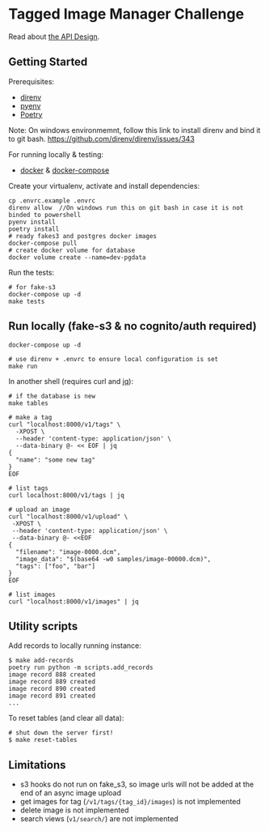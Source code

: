 # Tagged Image Manager Challenge

Read about [the API Design](<design-docs/API DESIGN.md>).

## Getting Started

Prerequisites:

- [direnv](https://direnv.net/)
- [pyenv](https://github.com/pyenv/pyenv)
- [Poetry](https://python-poetry.org/docs/#osx--linux--bashonwindows-install-instructions)

Note: On windows environmemnt, follow this link to install direnv and bind it to git bash.
https://github.com/direnv/direnv/issues/343

For running locally & testing:

- [docker](https://docs.docker.com/get-docker/) & [docker-compose](https://docs.docker.com/compose/install/)

Create your virtualenv, activate and install dependencies:

```shell
cp .envrc.example .envrc
direnv allow  //On windows run this on git bash in case it is not binded to powershell
pyenv install
poetry install
# ready fakes3 and postgres docker images
docker-compose pull
# create docker volume for database
docker volume create --name=dev-pgdata
```

Run the tests:

```shell
# for fake-s3
docker-compose up -d
make tests
```

## Run locally (fake-s3 & no cognito/auth required)

```shell
docker-compose up -d

# use direnv + .envrc to ensure local configuration is set
make run
```

In another shell (requires curl and [jq](https://stedolan.github.io/jq/)):

```shell
# if the database is new
make tables

# make a tag
curl "localhost:8000/v1/tags" \
  -XPOST \
  --header 'content-type: application/json' \
  --data-binary @- << EOF | jq
{
  "name": "some new tag"
}
EOF

# list tags
curl localhost:8000/v1/tags | jq

# upload an image
curl "localhost:8000/v1/upload" \
 -XPOST \
 --header 'content-type: application/json' \
 --data-binary @- <<EOF
{
  "filename": "image-0000.dcm",
  "image_data": "$(base64 -w0 samples/image-00000.dcm)",
  "tags": ["foo", "bar"]
}
EOF

# list images
curl "localhost:8000/v1/images" | jq
```

## Utility scripts

Add records to locally running instance:

```
$ make add-records
poetry run python -m scripts.add_records
image record 888 created
image record 889 created
image record 890 created
image record 891 created
...
```

To reset tables (and clear all data):

```
# shut down the server first!
$ make reset-tables
```

## Limitations

- s3 hooks do not run on fake_s3, so image urls will not be added at the end of an async image upload
- get images for tag (`/v1/tags/{tag_id}/images`) is not implemented
- delete image is not implemented
- search views (`v1/search/`) are not implemented
